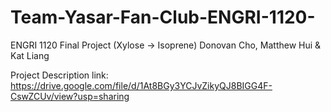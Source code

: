 # Team-Yasar-Fan-Club-ENGRI-1120-
ENGRI 1120 Final Project (Xylose -> Isoprene)
Donovan Cho, Matthew Hui & Kat Liang

Project Description link: <a href = "https://drive.google.com/file/d/1At8BGy3YCJvZikyQJ8BIGG4F-CswZCUv/view?usp=sharing">https://drive.google.com/file/d/1At8BGy3YCJvZikyQJ8BIGG4F-CswZCUv/view?usp=sharing</a>


